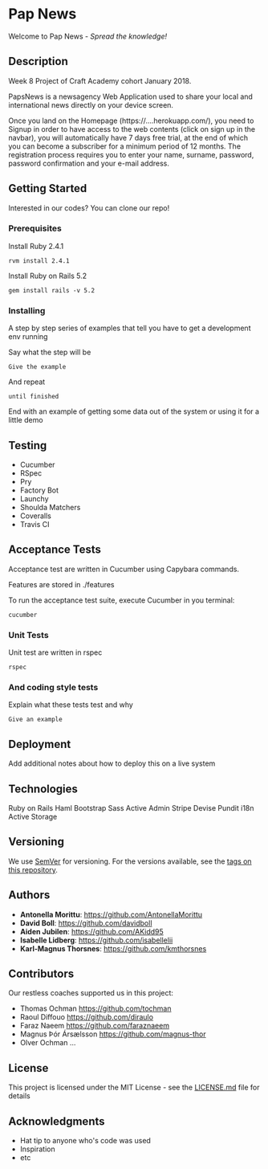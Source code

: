 # Pap News 

Welcome to Pap News - _Spread the knowledge!_

## Description
Week 8 Project of Craft Academy cohort January 2018.

PapsNews is a newsagency Web Application used to share your local and international news directly on your device screen.  

Once you land on the Homepage (https://....herokuapp.com/), you need to Signup in order to have access to the web contents
(click on sign up in the navbar), you will automatically have 7 days free trial, at the end of which you can become a subscriber for a minimum period of 12 months.
The registration process requires you to enter your name, surname, password, password confirmation and your e-mail address. 


## Getting Started

Interested in our codes?
You can clone our repo!

### Prerequisites

Install Ruby 2.4.1
 
```
rvm install 2.4.1
```

Install Ruby on Rails 5.2
```
gem install rails -v 5.2
```
### Installing

A step by step series of examples that tell you have to get a development env running

Say what the step will be

```
Give the example
```

And repeat

```
until finished
```

End with an example of getting some data out of the system or using it for a little demo

## Testing

* Cucumber
* RSpec
* Pry
* Factory Bot
* Launchy
* Shoulda Matchers
* Coveralls
* Travis CI

## Acceptance Tests

Acceptance test are written in Cucumber using Capybara commands. 

Features are stored in ./features

To run the acceptance test suite, execute Cucumber in you terminal:

```
cucumber
```



### Unit Tests 

Unit test are written in rspec

```
rspec
```

### And coding style tests

Explain what these tests test and why

```
Give an example
```

## Deployment

Add additional notes about how to deploy this on a live system


## Technologies

Ruby on Rails
Haml
Bootstrap
Sass
Active Admin 
Stripe
Devise
Pundit
i18n
Active Storage


## Versioning

We use [SemVer](http://semver.org/) for versioning. For the versions available, see the [tags on this repository](https://github.com/your/project/tags). 

## Authors

* **Antonella Morittu**: https://github.com/AntonellaMorittu
* **David Boll**: https://github.com/davidboll
* **Aiden Jubilen**: https://github.com/AKidd95
* **Isabelle Lidberg**: https://github.com/isabellelii
* **Karl-Magnus Thorsnes**: https://github.com/kmthorsnes

## Contributors

Our restless coaches supported us in this project:

* Thomas Ochman https://github.com/tochman
* Raoul Diffouo https://github.com/diraulo
* Faraz Naeem https://github.com/faraznaeem
* Magnus Þór Ársælsson https://github.com/magnus-thor
* Olver Ochman ...


## License

This project is licensed under the MIT License - see the [LICENSE.md](LICENSE.md) file for details

## Acknowledgments

* Hat tip to anyone who's code was used
* Inspiration
* etc

